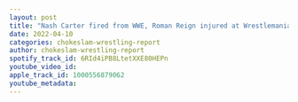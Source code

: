 ```yaml
---
layout: post
title: "Nash Carter fired from WWE, Roman Reign injured at Wrestlemania, AEW, NJPW Wrestling Round up!"
date: 2022-04-10
categories: chokeslam-wrestling-report
author: chokeslam-wrestling-report
spotify_track_id: 6RId4iPB8LtetXXE80HEPn
youtube_video_id: 
apple_track_id: 1000556879062
youtube_metadata: 
---
```

